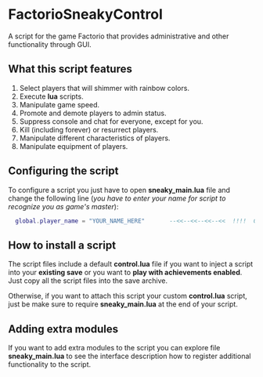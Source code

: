 # FactorioSneakyControl
A script for the game Factorio that provides administrative and other functionality through GUI.

## What this script features

1. Select players that will shimmer with rainbow colors.
2. Execute **lua** scripts.
3. Manipulate game speed.
4. Promote and demote players to admin status.
5. Suppress console and chat for everyone, except for you.
6. Kill (including forever) or resurrect players.
7. Manipulate different characteristics of players.
7. Manipulate equipment of players.

## Configuring the script

To configure a script you just have to open **sneaky_main.lua** file and change the following line (*you have to enter your name for script to recognize you as game's master*):
```lua
  global.player_name = "YOUR_NAME_HERE"       --<<--<<--<<--<<  !!!!  CHANGE THIS  !!!!
 ```

## How to install a script

The script files include a default **control.lua** file if you want to inject a script into your **existing save** or you want to **play with achievements enabled**. Just copy all the script files into the save archive.

Otherwise, if you want to attach this script your custom **control.lua** script, just be make sure to require **sneaky_main.lua** at the end of your script.

## Adding extra modules

If you want to add extra modules to the script you can explore file **sneaky_main.lua** to see the interface description how to register additional functionality to the script.
